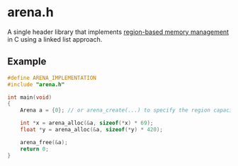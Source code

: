 # arena.h

A single header library that implements
[region-based memory management](https://en.wikipedia.org/wiki/Region-based_memory_management)
in C using a linked list approach.

## Example

```c
#define ARENA_IMPLEMENTATION
#include "arena.h"

int main(void)
{
    Arena a = {0}; // or arena_create(...) to specify the region capacity

    int *x = arena_alloc(&a, sizeof(*x) * 69);
    float *y = arena_alloc(&a, sizeof(*y) * 420);

    arena_free(&a);
    return 0;
}
```
